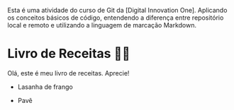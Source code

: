 Esta é uma atividade do curso de Git da [Digital Innovation One]. Aplicando os conceitos básicos de código, entendendo a diferença entre repositório local e remoto e utilizando a linguagem de marcação Markdown.


# Livro de Receitas :man_cook:

Olá,  este é meu livro de receitas. Aprecie!

- Lasanha de frango

- Pavê
